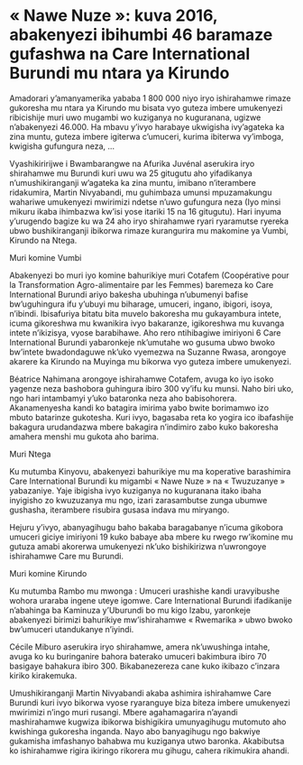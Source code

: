 # « Nawe Nuze »: kuva 2016, abakenyezi ibihumbi 46 baramaze gufashwa na Care International Burundi mu ntara ya Kirundo

Amadorari y’amanyamerika yababa 1 800 000 niyo iryo ishirahamwe rimaze gukoresha mu ntara ya Kirundo mu bisata vyo guteza imbere umukenyezi ribicishije muri uwo mugambi wo kuziganya no kuguranana, ugizwe n’abakenyezi 46.000. Ha mbavu y’ivyo harabaye ukwigisha ivy’agateka ka zina muntu, guteza imbere igiterwa c’umuceri, kurima ibiterwa vy’imboga, kwigisha gufungura neza, …

Vyashikiririjwe i Bwambarangwe na Afurika Juvénal aserukira iryo shirahamwe mu Burundi kuri uwu wa 25 gitugutu aho yifadikanya n’umushikiranganji w’agateka ka zina muntu, imibano n’iterambere ridakumira, Martin Nivyabandi, mu guhimbaza umunsi mpuzamakungu wahariwe umukenyezi mwirimizi ndetse n’uwo gufungura neza (Iyo minsi mikuru ikaba ihimbazwa kw’isi yose itariki 15 na 16 gitugutu). Hari inyuma y’urugendo bagize ku wa 24 aho iryo shirahamwe ryari ryaramutse ryereka ubwo bushikiranganji ibikorwa rimaze kurangurira mu makomine ya Vumbi, Kirundo na Ntega.

Muri komine Vumbi

Abakenyezi bo muri iyo komine bahurikiye muri Cotafem (Coopérative pour la Transformation Agro-alimentaire par les Femmes) baremeza ko Care International Burundi ariyo bakesha ubuhinga n’ubumenyi bafise bw’uguhingura ifu y’ubuyi mu biharage, umuceri, ingano, ibigori, isoya, n’ibindi. Ibisafuriya bitatu bita muvelo bakoresha mu gukayambura intete, icuma gikoreshwa mu kwanikira ivyo bakaranze, igikoreshwa mu kuvanga intete n’ikizisya, vyose barabihawe. Aho rero ntihibagiwe imiriyoni 6 Care International Burundi yabaronkeje nk’umutahe wo gusuma ubwo bwoko bw’intete bwadondaguwe nk’uko vyemezwa na Suzanne Rwasa, arongoye akarere ka Kirundo na Muyinga mu bikorwa vyo guteza imbere umukenyezi.

Béatrice Nahimana arongoye ishirahamwe Cotafem, avuga ko iyo isoko yagenze neza bashobora guhingura ibiro 300 vy’ifu ku munsi. Naho biri uko, ngo hari intambamyi y’uko bataronka neza aho babisohorera. Akanamenyesha kandi ko batagira imirima yabo bwite borimamwo izo mbuto batarinze gukotesha. Kuri ivyo, bagasaba reta ko yogira ico ibafashije bakagura urudandazwa mbere bakagira n’indimiro zabo kuko bakoresha amahera menshi mu gukota aho barima.

Muri Ntega

Ku mutumba Kinyovu, abakenyezi bahurikiye mu ma koperative barashimira Care International Burundi ku migambi « Nawe Nuze » na « Twuzuzanye » yabazaniye. Yaje ibigisha ivyo kuziganya no kuguranana itako ibaha inyigisho zo kwuzuzanya mu ngo, izari zarasambutse zunga ubumwe gushasha, iterambere risubira gusasa indava mu miryango.

Hejuru y’ivyo, abanyagihugu baho bakaba baragabanye n’icuma gikobora umuceri giciye imiriyoni 19 kuko babaye aba mbere ku rwego rw’ikomine mu gutuza amabi akorerwa umukenyezi nk’uko bishikirizwa n’uwrongoye ishirahamwe Care mu Burundi.

Muri komine Kirundo

Ku mutumba Rambo mu mwonga : Umuceri urashishe kandi uravyibushe wohora uraraba ingene uteye igomwe. Care International Burundi ifadikanije n’abahinga ba Kaminuza y’Uburundi bo mu kigo Izabu, yaronkeje abakenyezi birimizi bahurikiye mw’ishirahamwe « Rwemarika » ubwo bwoko bw’umuceri utandukanye n’iyindi.

Cécile Miburo aserukira iryo shirahamwe, amera nk’uwushinga intahe, avuga ko ku buringanire bahora baterako umuceri bakimbura ibiro 70 basigaye bahakura ibiro 300. Bikabanezereza cane kuko ikibazo c’inzara kiriko kirakemuka.

Umushikiranganji Martin Nivyabandi akaba ashimira ishirahamwe Care Burundi kuri ivyo bikorwa vyose ryaranguye biza biteza imbere umukenyezi mwirimizi n’ingo muri rusangi. Mbere agahamagarira n’ayandi mashirahamwe kugwiza ibikorwa bishigikira umunyagihugu mutomuto aho kwishinga gukoresha inganda. Nayo abo banyagihugu ngo bakwiye gukamisha imfashanyo bahabwa mu kuziganya utwo baronka. Akabibutsa ko ishirahamwe rigira ikiringo rikorera mu gihugu, cahera rikimukira ahandi.